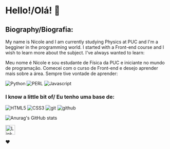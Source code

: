 # Hello!/Olá! 👋

## Biography/Biografia:

My name is Nicole and I am currently studying Physics at PUC and I'm a begginer in the programming world. I started with a Front-end course and I wish to learn more about the subject. I've always wanted to learn:

Meu nome é Nicole e sou estudante de Física da PUC e iniciante no mundo de programação. Comecei com o curso de Front-end e desejo aprender mais sobre a área.
Sempre tive vontade de aprender:

![Python](https://img.shields.io/badge/Python-FFD43B?style=for-the-badge&logo=python&logoColor=blue)
![PERL](https://img.shields.io/badge/Perl-39457E?style=for-the-badge&logo=perl&logoColor=white)
![Javascript](https://img.shields.io/badge/JavaScript-323330?style=for-the-badge&logo=javascript&logoColor=F7DF1E)


### I know a little bit of/ Eu tenho uma base de:


![HTML5](https://img.shields.io/badge/HTML5-E34F26?style=for-the-badge&logo=html5&logoColor=white)
![CSS3](https://img.shields.io/badge/CSS3-1572B6?style=for-the-badge&logo=css3&logoColor=white)
![git](https://img.shields.io/badge/GIT-E44C30?style=for-the-badge&logo=git&logoColor=white)
![github](https://img.shields.io/badge/GitHub-100000?style=for-the-badge&logo=github&logoColor=white)


![Anurag's GitHub stats](https://github-readme-stats.vercel.app/api?username=imnyxgrey&show_icons=true&theme=synthwave)


[<img src='https://img.shields.io/badge/LinkedIn-0077B5?style=for-the-badge&logo=linkedin&logoColor=white' Alt='Linkedin' height='30'>](https://www.linkedin.com/in/nicole-sreeldin-648a71240/)



❤️
